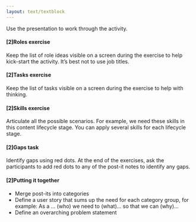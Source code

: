 ```yaml
---
layout: text/textblock
---
```

Use the presentation to work through the activity.

#### [2]Roles exercise
Keep the list of role ideas visible on a screen during the exercise to help kick-start the activity. It’s best not to use job titles.

#### [2]Tasks exercise
Keep the list of tasks visible on a screen during the exercise to help with thinking.

#### [2]Skills exercise
Articulate all the possible scenarios. For example, we need these skills in this content lifecycle stage. You can apply several skills for each lifecycle stage.

#### [2]Gaps task
Identify gaps using red dots. At the end of the exercises, ask the participants to add red dots to any of the post-it notes to identify any gaps.

#### [2]Putting it together
- Merge post-its into categories
- Define a user story that sums up the need for each category group, for example:
As a … (who) we need to (what)... so that we can (why)...
- Define an overarching problem statement 
